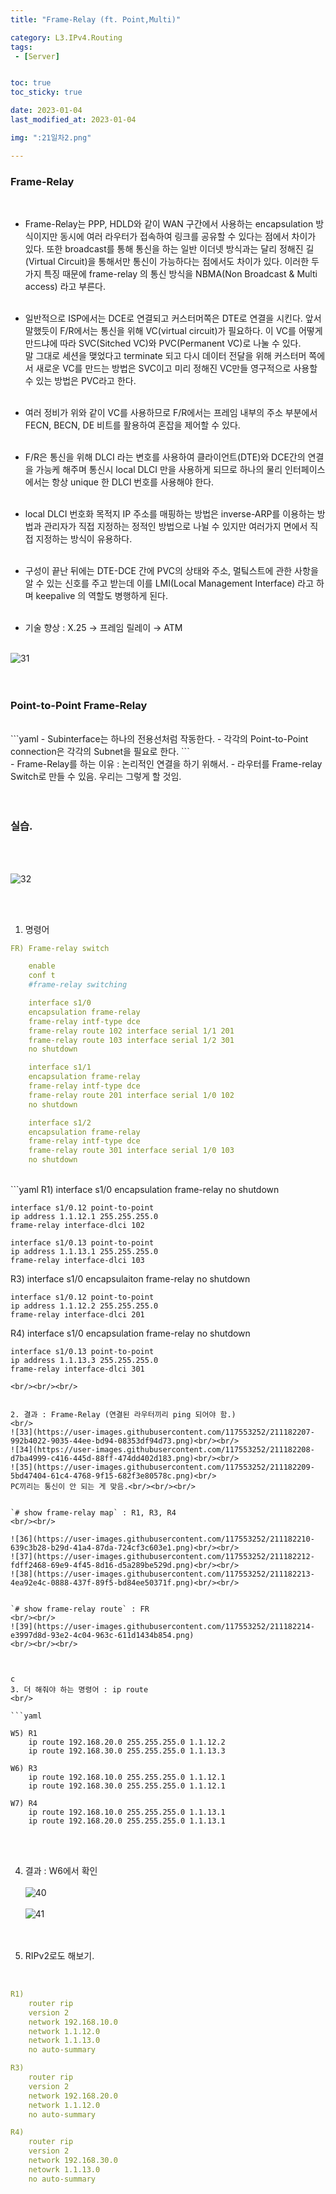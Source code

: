 ```yaml
---
title: "Frame-Relay (ft. Point,Multi)"

category: L3.IPv4.Routing
tags:
 - [Server]


toc: true
toc_sticky: true

date: 2023-01-04
last_modified_at: 2023-01-04

img: ":21일차2.png"

---
```


<!-- outline-start -->


### Frame-Relay
<br/>

- Frame-Relay는 PPP, HDLD와 같이 WAN 구간에서 사용하는 encapsulation 방식이지만 동시에 여러 라우터가 접속하여 링크를 공유할 수 있다는 점에서 차이가 있다. 또한 broadcast를 통해 통신을 하는 일반 이더넷 방식과는 달리 정해진 길(Virtual Circuit)을 통해서만 통신이 가능하다는 점에서도 차이가 있다. 이러한 두가지 특징 때문에 frame-relay 의 통신 방식을 <span style="color.red">NBMA(Non Broadcast & Multi access)</span> 라고 부른다.<br/><br/>

- 일반적으로 ISP에서는 DCE로 연결되고 커스터머쪽은 DTE로 연결을 시킨다. 앞서 말했듯이 F/R에서는 통신을 위해 VC(virtual circuit)가 필요하다. 이 VC를 어떻게 만드냐에 따라 SVC(Sitched VC)와 PVC(Permanent VC)로 나눌 수 있다.<br/>
말 그대로 세션을 맺었다고 terminate 되고 다시 데이터 전달을 위해 커스터머 쪽에서 새로운 VC를 만드는 방법은 SVC이고 미리 정해진 VC만들 영구적으로 사용할 수 있는 방법은 PVC라고 한다.<br/><br/>

- 여러 정비가 위와 같이 VC를 사용하므로 F/R에서는 프레임 내부의 주소 부분에서 FECN, BECN, DE 비트를 활용하여 혼잡을 제어할 수 있다.<br/><br/>

- F/R은 통신을 위해 DLCI 라는 변호를 사용하여 클라이언트(DTE)와 DCE간의 연결을 가능케 해주며 통신시 local DLCI 만을 사용하게 되므로 하나의 물리 인터페이스에서는 항상 unique 한 DLCI 번호를 사용해야 한다.<br/><br/>

- local DLCI 번호화 목적지 IP 주소를 매핑하는 방법은 inverse-ARP를 이용하는 방법과 관리자가 직접 지정하는 정적인 방법으로 나뉠 수 있지만 여러가지 면에서 직접 지정하는 방식이 유용하다.<br/><br/>

- 구성이 끝난 뒤에는 DTE-DCE 간에 PVC의 상태와 주소, 멀팈스트에 관한 사항을 알 수 있는 신호를 주고 받는데 이를 LMI(Local Management Interface) 라고 하며 keepalive 의 역할도 병행하게 된다.<br/><br/>

- 기술 향상 : <span style="color.red">X.25</span> → <span style="color.red">프레임 릴레이</span> → <span style="color.red">ATM</span>
<br/><br/>

![31](https://user-images.githubusercontent.com/117553252/211182049-c08a3b28-a969-42af-a759-b9d936441c14.PNG)<br/><br/><br/>




### Point-to-Point Frame-Relay
<br/>
```yaml
- Subinterface는 하나의 전용선처럼 작동한다.
- 각각의 Point-to-Point connection은 각각의 Subnet을 필요로 한다.
```
<br/>
- Frame-Relay를 하는 이유 : 논리적인 연결을 하기 위해서.
- 라우터를 Frame-relay Switch로 만들 수 있음. 우리는 그렇게 할 것임.
<br/><br/><br/>


### 실습.
<br/><br/>

![32](https://user-images.githubusercontent.com/117553252/211182205-a1f1f43d-c166-42e4-9e6c-dc6b95cc0292.png)

<br/><br/>

1. 명령어<br/>

```yaml
FR) Frame-relay switch

    enable
    conf t
    #frame-relay switching

    interface s1/0
    encapsulation frame-relay
    frame-relay intf-type dce
    frame-relay route 102 interface serial 1/1 201
    frame-relay route 103 interface serial 1/2 301
    no shutdown

    interface s1/1
    encapsulation frame-relay
    frame-relay intf-type dce
    frame-relay route 201 interface serial 1/0 102
    no shutdown

    interface s1/2
    encapsulation frame-relay
    frame-relay intf-type dce
    frame-relay route 301 interface serial 1/0 103
    no shutdown
```
<br/>
```yaml
R1)
    interface s1/0
    encapsulation frame-relay
    no shutdown

    interface s1/0.12 point-to-point
    ip address 1.1.12.1 255.255.255.0
    frame-relay interface-dlci 102

    interface s1/0.13 point-to-point
    ip address 1.1.13.1 255.255.255.0
    frame-relay interface-dlci 103

R3)
    interface s1/0
    encapsulaiton frame-relay
    no shutdown

    interface s1/0.12 point-to-point
    ip address 1.1.12.2 255.255.255.0
    frame-relay interface-dlci 201

R4)
    interface s1/0
    encapsulation frame-relay
    no shutdown

    interface s1/0.13 point-to-point
    ip address 1.1.13.3 255.255.255.0
    frame-relay interface-dlci 301
```
<br/><br/><br/>


2. 결과 : Frame-Relay (연결된 라우터끼리 ping 되어야 함.)
<br/>
![33](https://user-images.githubusercontent.com/117553252/211182207-992b4022-9035-44ee-bd94-08353df94d73.png)<br/><br/>
![34](https://user-images.githubusercontent.com/117553252/211182208-d7ba4999-c416-445d-88ff-474dd402d183.png)<br/><br/>
![35](https://user-images.githubusercontent.com/117553252/211182209-5bd47404-61c4-4768-9f15-682f3e80578c.png)<br/>
PC끼리는 통신이 안 되는 게 맞음.<br/><br/><br/>


`# show frame-relay map` : R1, R3, R4
<br/><br/>

![36](https://user-images.githubusercontent.com/117553252/211182210-639c3b28-b29d-41a4-87da-724cf3c603e1.png)<br/><br/>
![37](https://user-images.githubusercontent.com/117553252/211182212-fdff2468-69e9-4f45-8d16-d5a289be529d.png)<br/><br/>
![38](https://user-images.githubusercontent.com/117553252/211182213-4ea92e4c-0888-437f-89f5-bd84ee50371f.png)<br/><br/>


`# show frame-relay route` : FR
<br/><br/>
![39](https://user-images.githubusercontent.com/117553252/211182214-e3997d8d-93e2-4c04-963c-611d1434b854.png)
<br/><br/><br/>



c
3. 더 해줘야 하는 명령어 : ip route
<br/>

```yaml
    
W5) R1
    ip route 192.168.20.0 255.255.255.0 1.1.12.2
    ip route 192.168.30.0 255.255.255.0 1.1.13.3

W6) R3
    ip route 192.168.10.0 255.255.255.0 1.1.12.1
    ip route 192.168.30.0 255.255.255.0 1.1.12.1

W7) R4
    ip route 192.168.10.0 255.255.255.0 1.1.13.1
    ip route 192.168.20.0 255.255.255.0 1.1.13.1
```

<br/><br/>


4. 결과 : W6에서 확인
<br/><br/>
![40](https://user-images.githubusercontent.com/117553252/211183113-a8dd4b7d-4c58-4870-8164-2bc87bbcf846.png)<br/><br/>
![41](https://user-images.githubusercontent.com/117553252/211183114-66890f89-9dea-47a8-bde9-159aa796d38d.png)<br/><br/><br/>


5. RIPv2로도 해보기.
<br/>

```yaml
R1)
    router rip
    version 2
    network 192.168.10.0
    network 1.1.12.0
    network 1.1.13.0
    no auto-summary

R3)
    router rip
    version 2
    network 192.168.20.0
    network 1.1.12.0
    no auto-summary

R4)
    router rip
    version 2
    network 192.168.30.0
    netowrk 1.1.13.0
    no auto-summary
```
